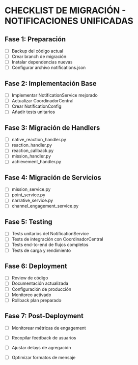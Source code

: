 
# CHECKLIST DE MIGRACIÓN - NOTIFICACIONES UNIFICADAS

## Fase 1: Preparación
- [ ] Backup del código actual
- [ ] Crear branch de migración
- [ ] Instalar dependencias nuevas
- [ ] Configurar archivo notifications.json

## Fase 2: Implementación Base
- [ ] Implementar NotificationService mejorado
- [ ] Actualizar CoordinadorCentral
- [ ] Crear NotificationConfig
- [ ] Añadir tests unitarios

## Fase 3: Migración de Handlers
- [ ] native_reaction_handler.py
- [ ] reaction_handler.py
- [ ] reaction_callback.py
- [ ] mission_handler.py
- [ ] achievement_handler.py

## Fase 4: Migración de Servicios
- [ ] mission_service.py
- [ ] point_service.py
- [ ] narrative_service.py
- [ ] channel_engagement_service.py

## Fase 5: Testing
- [ ] Tests unitarios del NotificationService
- [ ] Tests de integración con CoordinadorCentral
- [ ] Tests end-to-end de flujos completos
- [ ] Tests de carga y rendimiento

## Fase 6: Deployment
- [ ] Review de código
- [ ] Documentación actualizada
- [ ] Configuración de producción
- [ ] Monitoreo activado
- [ ] Rollback plan preparado

## Fase 7: Post-Deployment
- [ ] Monitorear métricas de engagement
- [ ] Recopilar feedback de usuarios
- [ ] Ajustar delays de agregación
- [ ] Optimizar formatos de mensaje
        